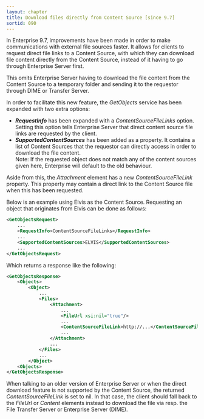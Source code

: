 ```yaml
---
layout: chapter
title: Download files directly from Content Source [since 9.7]
sortid: 090
---
```


In Enterprise 9.7, improvements have been made in order to make communications with external file sources faster. It allows for clients to request direct file links to a Content Source, with which they can download file content directly from the Content Source, instead of it having to go through Enterprise Server first.

This omits Enterprise Server having to download the file content from the Content Source to a temporary folder and sending it to the requestor through DIME or Transfer Server.

In order to facilitate this new feature, the *GetObjects* service has been expanded with two extra options:
* ***RequestInfo*** has been expanded with a *ContentSourceFileLinks* option. Setting this option tells Enterprise Server that direct content source file links are requested by the client.
* ***SupportedContentSources*** has been added as a property. It contains a list of Content Sources that the requestor can directly access in order to download the file content.\
Note: If the requested object does not match any of the content sources given here, Enterprise will default to the old behaviour.

Aside from this, the *Attachment* element has a new *ContentSourceFileLink* property. This property may contain a direct link to the Content Source file when this has been requested.

Below is an example using Elvis as the Content Source. Requesting an object that originates from Elvis can be done as follows:

```xml
<GetObjectsRequest>
	...
	<RequestInfo>ContentSourceFileLinks</RequestInfo>
	...
	<SupportedContentSources>ELVIS</SupportedContentSources>
	...
</GetObjectsRequest>
```

Which returns a response like the following:

```xml
<GetObjectsResponse>
	<Objects>
		<Object>
			...
			<Files>
				<Attachment>
					...
					<FileUrl xsi:nil="true"/>
					...
					<ContentSourceFileLink>http://...</ContentSourceFileLink>
					...
				</Attachment>
				...
			</Files>
			...
		</Object>
	<Objects>
</GetObjectsResponse>
```

When talking to an older version of Enterprise Server or when the direct download feature is not supported by the Content Source, the returned *ContentSourceFileLink* is set to nil. In that case, the client should fall back to the *FileUrl* or *Content* elements instead to download the file via resp. the File Transfer Server or Enterprise Server (DIME).

